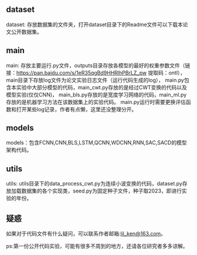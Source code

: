 ## dataset

dataset: 存放数据集的文件夹，打开dataset目录下的Readme文件可以下载本论文公开数据集。



## main

main: 存放主要运行.py文件，outputs目录存放各模型的最好的权重参数文件（链接：https://pan.baidu.com/s/1eR35qgBd9HHRlhPBrLZ_pw 
提取码：ontl）， main目录下存放log文件为论文实验日志文件（运行代码生成的log）， main.py包含本实验中大部分模型的代码，main_cwt.py存放的是经过CWT变换的代码以及模型实验(仅仅CNN)， main_bls.py存放的是宽度学习网络的代码，main_ml.py存放的是机器学习方法在该数据集上的实验代码。
main.py运行时需要更换评估函数和打开某些log记录，作者有点懒，这里还没整理分开。

## models

models：包含FCNN,CNN,BLS,LSTM,QCNN,WDCNN,RNN,SAC,SACD的模型架构代码。



## utils

utils: utils目录下的data_process_cwt.py为连续小波变换的代码，dataset.py存放加载数据集的各个实现类，seed.py为固定种子文件，种子取2023，即进行实验的年份。





## 疑惑

如果对于代码文件有什么疑问，可以联系作者邮箱:lil_ken@163.com。

ps:第一份公开代码实验，可能有很多不周到的地方，还请各位研究者多多谅解。

